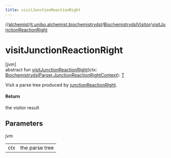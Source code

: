 ```yaml
---
title: visitJunctionReactionRight
---
```

//[alchemist](../../../index.html)/[it.unibo.alchemist.biochemistrydsl](../index.html)/[BiochemistrydslVisitor](index.html)/[visitJunctionReactionRight](visit-junction-reaction-right.html)



# visitJunctionReactionRight



[jvm]\
abstract fun [visitJunctionReactionRight](visit-junction-reaction-right.html)(ctx: [BiochemistrydslParser.JunctionReactionRightContext](../-biochemistrydsl-parser/-junction-reaction-right-context/index.html)): [T](../../it.unibo.alchemist.model.implementations.conditions/-generic-molecule-present/index.html)



Visit a parse tree produced by [junctionReactionRight](../-biochemistrydsl-parser/junction-reaction-right.html).



#### Return



the visitor result



## Parameters


jvm

| | |
|---|---|
| ctx | the parse tree |




